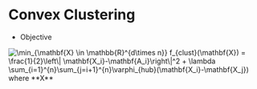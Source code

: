 # Convex Clustering
* Objective
<img src="https://latex.codecogs.com/svg.image?\min_{\mathbf{X}&space;\in&space;\mathbb{R}^{d\times&space;n}}&space;f_{clust}(\mathbf{X})&space;=&space;\frac{1}{2}\left\|&space;\mathbf{X_i}-\mathbf{A_i}\right\|^2&space;&plus;&space;\lambda&space;\sum_{i=1}^{n}\sum_{j=i&plus;1}^{n}\varphi_{hub}(\mathbf{X_i}-\mathbf{X_j})" title="\min_{\mathbf{X} \in \mathbb{R}^{d\times n}} f_{clust}(\mathbf{X}) = \frac{1}{2}\left\| \mathbf{X_i}-\mathbf{A_i}\right\|^2 + \lambda \sum_{i=1}^{n}\sum_{j=i+1}^{n}\varphi_{hub}(\mathbf{X_i}-\mathbf{X_j})" />
where **X** 

